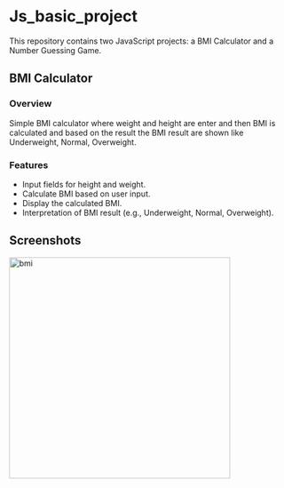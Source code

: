 # Js_basic_project
This repository contains two JavaScript projects: a BMI Calculator and a Number Guessing Game.

## BMI Calculator

### Overview

Simple BMI calculator where weight and height are enter and then BMI is calculated and based on the result the BMI result are shown like Underweight, Normal, Overweight.

### Features

- Input fields for height and weight.
- Calculate BMI based on user input.
- Display the calculated BMI.
- Interpretation of BMI result (e.g., Underweight, Normal, Overweight).

## Screenshots

<img width="398" alt="bmi" src="https://github.com/ShubhamMaurya22/Js_basic_project/assets/104679743/6b5bc54e-9b98-42b2-ab8a-acf4fb5cd9fa">
